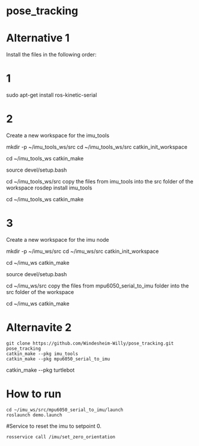 # pose_tracking

# Alternative 1
Install the files in the following order:

# 1

sudo apt-get install ros-kinetic-serial

# 2

Create a new workspace for the imu_tools

mkdir -p ~/imu_tools_ws/src
cd ~/imu_tools_ws/src
catkin_init_workspace

cd ~/imu_tools_ws
catkin_make

source devel/setup.bash

cd ~/imu_tools_ws/src
copy the files from imu_tools into the src folder of the workspace
rosdep install imu_tools

cd ~/imu_tools_ws
catkin_make

# 3

Create a new workspace for the imu node

mkdir -p ~/imu_ws/src
cd ~/imu_ws/src
catkin_init_workspace

cd ~/imu_ws
catkin_make

source devel/setup.bash

cd ~/imu_ws/src
copy the files from mpu6050_serial_to_imu folder into the src folder of the workspace

cd ~/imu_ws
catkin_make

# Alternavite 2


```
git clone https://github.com/Windesheim-Willy/pose_tracking.git pose_tracking
catkin_make --pkg imu_tools
catkin_make --pkg mpu6050_serial_to_imu
```

catkin_make --pkg turtlebot

# How to run
```
cd ~/imu_ws/src/mpu6050_serial_to_imu/launch
roslaunch demo.launch
```

#Service to reset the imu to setpoint 0.
```
rosservice call /imu/set_zero_orientation
```

